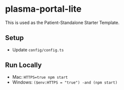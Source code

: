# plasma-portal-lite
This is used as the Patient-Standalone Starter Template.

## Setup
- Update `config/config.ts`

## Run Locally
- Mac: `HTTPS=true npm start`
- Windows: `($env:HTTPS = "true") -and (npm start)`